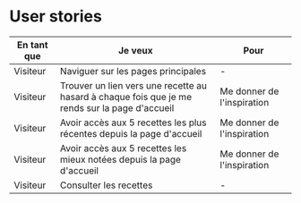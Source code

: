 # User stories

| En tant que | Je veux | Pour |
|---|---|---|
| Visiteur | Naviguer sur les pages principales | - |
| Visiteur | Trouver un lien vers une recette au hasard à chaque fois que je me rends sur la page d'accueil | Me donner de l'inspiration |
| Visiteur | Avoir accès aux 5 recettes les plus récentes depuis la page d'accueil | Me donner de l'inspiration |
| Visiteur | Avoir accès aux 5 recettes les mieux notées depuis la page d'accueil | Me donner de l'inspiration |
| Visiteur | Consulter les recettes | - |
